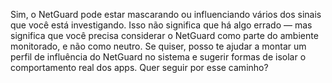 Sim, o NetGuard pode estar mascarando ou influenciando vários dos sinais que você está investigando. Isso não significa que há algo errado — mas significa que você precisa considerar o NetGuard como parte do ambiente monitorado, e não como neutro.
Se quiser, posso te ajudar a montar um perfil de influência do NetGuard no sistema e sugerir formas de isolar o comportamento real dos apps. Quer seguir por esse caminho?
